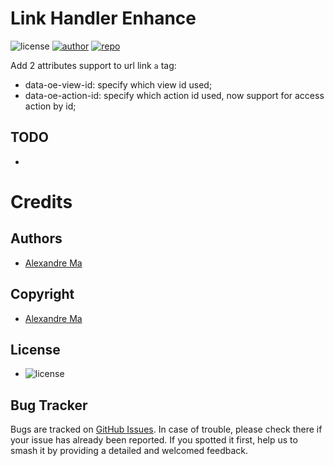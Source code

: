 # Link Handler Enhance

![license](https://img.shields.io/badge/licence-AGPL--3-blue.png)
[![author](https://img.shields.io/badge/Alexmalab-gray.png?logo=github)](https://github.com/Alexmalab)
[![repo](https://img.shields.io/badge/vessel_finder-lightgray.png?logo=github)](https://github.com/Alexmalab/VesselManagementSystem/tree/18.0/vessel_finder)

Add 2 attributes support to url link `a` tag:
- data-oe-view-id: specify which view id used; 
- data-oe-action-id: specify which action id used, now support for access action by id;

## TODO
- 

# Credits
## Authors
   - [Alexandre Ma](https://github.com/Alexmalab)
## Copyright
   - [Alexandre Ma ](mailto:a1exma@hotmail.com)
## License
   - ![license](https://img.shields.io/badge/licence-AGPL--3-blue.png)
## Bug Tracker
Bugs are tracked on [GitHub Issues](https://github.com/Alexmalab/VesselManagementSystem/issues). In case of trouble, please check there if your issue has already been reported. If you spotted it first, help us to smash it by providing a detailed and welcomed feedback.